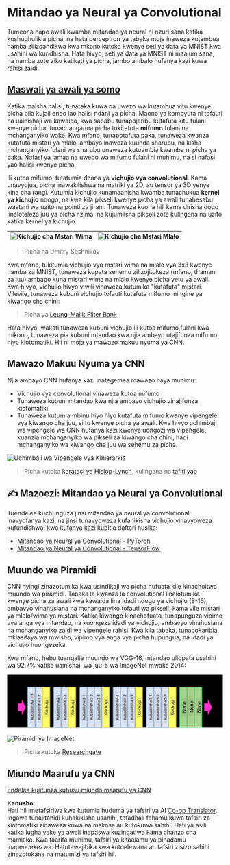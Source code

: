 <!--
CO_OP_TRANSLATOR_METADATA:
{
  "original_hash": "088837b42b7d99198bf62db8a42411e0",
  "translation_date": "2025-08-25T20:55:08+00:00",
  "source_file": "lessons/4-ComputerVision/07-ConvNets/README.md",
  "language_code": "sw"
}
-->
# Mitandao ya Neural ya Convolutional

Tumeona hapo awali kwamba mitandao ya neural ni nzuri sana katika kushughulikia picha, na hata perceptron ya tabaka moja inaweza kutambua namba zilizoandikwa kwa mkono kutoka kwenye seti ya data ya MNIST kwa usahihi wa kuridhisha. Hata hivyo, seti ya data ya MNIST ni maalum sana, na namba zote ziko katikati ya picha, jambo ambalo hufanya kazi kuwa rahisi zaidi.

## [Maswali ya awali ya somo](https://red-field-0a6ddfd03.1.azurestaticapps.net/quiz/107)

Katika maisha halisi, tunataka kuwa na uwezo wa kutambua vitu kwenye picha bila kujali eneo lao halisi ndani ya picha. Maono ya kompyuta ni tofauti na uainishaji wa kawaida, kwa sababu tunapojaribu kutafuta kitu fulani kwenye picha, tunachanganua picha tukitafuta **mifumo** fulani na mchanganyiko wake. Kwa mfano, tunapotafuta paka, tunaweza kwanza kutafuta mistari ya mlalo, ambayo inaweza kuunda sharubu, na kisha mchanganyiko fulani wa sharubu unaweza kutuambia kwamba ni picha ya paka. Nafasi ya jamaa na uwepo wa mifumo fulani ni muhimu, na si nafasi yao halisi kwenye picha.

Ili kutoa mifumo, tutatumia dhana ya **vichujio vya convolutional**. Kama unavyojua, picha inawakilishwa na matriki ya 2D, au tensor ya 3D yenye kina cha rangi. Kutumia kichujio kunamaanisha kwamba tunachukua **kernel ya kichujio** ndogo, na kwa kila pikseli kwenye picha ya awali tunahesabu wastani wa uzito na pointi za jirani. Tunaweza kuona hili kama dirisha dogo linaloteleza juu ya picha nzima, na kujumlisha pikseli zote kulingana na uzito katika kernel ya kichujio.

![Kichujio cha Mstari Wima](../../../../../translated_images/filter-vert.b7148390ca0bc356ddc7e55555d2481819c1e86ddde9dce4db5e71a69d6f887f.sw.png) | ![Kichujio cha Mstari Mlalo](../../../../../translated_images/filter-horiz.59b80ed4feb946efbe201a7fe3ca95abb3364e266e6fd90820cb893b4d3a6dda.sw.png)
----|----

> Picha na Dmitry Soshnikov

Kwa mfano, tukitumia vichujio vya mstari wima na mlalo vya 3x3 kwenye namba za MNIST, tunaweza kupata sehemu zilizojitokeza (mfano, thamani za juu) ambapo kuna mistari wima na mlalo kwenye picha yetu ya awali. Kwa hivyo, vichujio hivyo viwili vinaweza kutumika "kutafuta" mistari. Vilevile, tunaweza kubuni vichujio tofauti kutafuta mifumo mingine ya kiwango cha chini:

> Picha ya [Leung-Malik Filter Bank](https://www.robots.ox.ac.uk/~vgg/research/texclass/filters.html)

Hata hivyo, wakati tunaweza kubuni vichujio ili kutoa mifumo fulani kwa mikono, tunaweza pia kubuni mtandao kwa njia ambayo utajifunza mifumo hiyo kiotomatiki. Hii ni moja ya mawazo makuu nyuma ya CNN.

## Mawazo Makuu Nyuma ya CNN

Njia ambayo CNN hufanya kazi inategemea mawazo haya muhimu:

* Vichujio vya convolutional vinaweza kutoa mifumo
* Tunaweza kubuni mtandao kwa njia ambayo vichujio vinajifunza kiotomatiki
* Tunaweza kutumia mbinu hiyo hiyo kutafuta mifumo kwenye vipengele vya kiwango cha juu, si tu kwenye picha ya awali. Kwa hivyo uchimbaji wa vipengele wa CNN hufanya kazi kwenye uongozi wa vipengele, kuanzia mchanganyiko wa pikseli za kiwango cha chini, hadi mchanganyiko wa kiwango cha juu wa sehemu za picha.

![Uchimbaji wa Vipengele vya Kihierarkia](../../../../../translated_images/FeatureExtractionCNN.d9b456cbdae7cb643fde3032b81b2940e3cf8be842e29afac3f482725ba7f95c.sw.png)

> Picha kutoka [karatasi ya Hislop-Lynch](https://www.semanticscholar.org/paper/Computer-vision-based-pedestrian-trajectory-Hislop-Lynch/26e6f74853fc9bbb7487b06dc2cf095d36c9021d), kulingana na [tafiti yao](https://dl.acm.org/doi/abs/10.1145/1553374.1553453)

## ✍️ Mazoezi: Mitandao ya Neural ya Convolutional

Tuendelee kuchunguza jinsi mitandao ya neural ya convolutional inavyofanya kazi, na jinsi tunavyoweza kufanikisha vichujio vinavyoweza kufundishwa, kwa kufanya kazi kupitia daftari husika:

* [Mitandao ya Neural ya Convolutional - PyTorch](../../../../../lessons/4-ComputerVision/07-ConvNets/ConvNetsPyTorch.ipynb)
* [Mitandao ya Neural ya Convolutional - TensorFlow](../../../../../lessons/4-ComputerVision/07-ConvNets/ConvNetsTF.ipynb)

## Muundo wa Piramidi

CNN nyingi zinazotumika kwa usindikaji wa picha hufuata kile kinachoitwa muundo wa piramidi. Tabaka la kwanza la convolutional linalotumika kwenye picha za awali kwa kawaida lina idadi ndogo ya vichujio (8-16), ambavyo vinahusiana na mchanganyiko tofauti wa pikseli, kama vile mistari ya mlalo/wima ya mistari. Katika kiwango kinachofuata, tunapunguza vipimo vya anga vya mtandao, na kuongeza idadi ya vichujio, ambavyo vinahusiana na mchanganyiko zaidi wa vipengele rahisi. Kwa kila tabaka, tunapokaribia mklasifaya wa mwisho, vipimo vya anga vya picha hupungua, na idadi ya vichujio huongezeka.

Kwa mfano, hebu tuangalie muundo wa VGG-16, mtandao uliopata usahihi wa 92.7% katika uainishaji wa juu-5 wa ImageNet mwaka 2014:

![Tabaka za ImageNet](../../../../../translated_images/vgg-16-arch1.d901a5583b3a51baeaab3e768567d921e5d54befa46e1e642616c5458c934028.sw.jpg)

![Piramidi ya ImageNet](../../../../../translated_images/vgg-16-arch.64ff2137f50dd49fdaa786e3f3a975b3f22615efd13efb19c5d22f12e01451a1.sw.jpg)

> Picha kutoka [Researchgate](https://www.researchgate.net/figure/Vgg16-model-structure-To-get-the-VGG-NIN-model-we-replace-the-2-nd-4-th-6-th-7-th_fig2_335194493)

## Miundo Maarufu ya CNN

[Endelea kujifunza kuhusu miundo maarufu ya CNN](CNN_Architectures.md)

**Kanusho**:  
Hati hii imetafsiriwa kwa kutumia huduma ya tafsiri ya AI [Co-op Translator](https://github.com/Azure/co-op-translator). Ingawa tunajitahidi kuhakikisha usahihi, tafadhali fahamu kuwa tafsiri za kiotomatiki zinaweza kuwa na makosa au kutokuwa sahihi. Hati ya asili katika lugha yake ya awali inapaswa kuzingatiwa kama chanzo cha mamlaka. Kwa taarifa muhimu, tafsiri ya kitaalamu ya binadamu inapendekezwa. Hatutawajibika kwa kutoelewana au tafsiri zisizo sahihi zinazotokana na matumizi ya tafsiri hii.